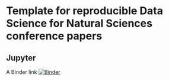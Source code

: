 # Template for reproducible Data Science for Natural Sciences conference papers


## Jupyter

A Binder link [![Binder](https://mybinder.org/badge_logo.svg)](https://mybinder.org/v2/gh/g4challenge/ds4ns_template/HEAD)